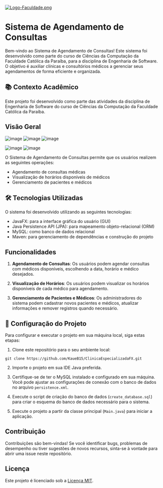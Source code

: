 [![Logo-Faculdade.png](https://i.postimg.cc/4N1rNt4P/Logo-Faculdade.png)](https://postimg.cc/crrDFvnt)
# Sistema de Agendamento de Consultas

Bem-vindo ao Sistema de Agendamento de Consultas! Este sistema foi desenvolvido como parte do curso de Ciências da Computação da Faculdade Católica da Paraíba, para a disciplina de Engenharia de Software. O objetivo é auxiliar clínicas e consultórios médicos a gerenciar seus agendamentos de forma eficiente e organizada.

## 📚 Contexto Acadêmico

Este projeto foi desenvolvido como parte das atividades da disciplina de Engenharia de Software do curso de Ciências da Computação da Faculdade Católica da Paraíba.

## Visão Geral
![image](https://github.com/KaueB15/ClinicaEspecializadaFX/assets/134158119/98f2ca7c-c4e1-482e-ba8b-f1656c4e59a9) ![image](https://github.com/KaueB15/ClinicaEspecializadaFX/assets/134158119/6405d17e-d3af-4ce0-abcc-97bb0a6f1867) ![image](https://github.com/KaueB15/ClinicaEspecializadaFX/assets/134158119/cf283d6a-71a5-4d4a-9206-b79976c86b67)

 ![image](https://github.com/KaueB15/ClinicaEspecializadaFX/assets/134158119/f15f8dde-0631-4d2c-a6bf-23cfebc3b22e) ![image](https://github.com/KaueB15/ClinicaEspecializadaFX/assets/134158119/3804a027-c20a-4f0a-96e0-b0047c31ba9a)






O Sistema de Agendamento de Consultas permite que os usuários realizem as seguintes operações:

- Agendamento de consultas médicas
- Visualização de horários disponíveis de médicos
- Gerenciamento de pacientes e médicos

## 🛠️ Tecnologias Utilizadas

O sistema foi desenvolvido utilizando as seguintes tecnologias:

- JavaFX: para a interface gráfica do usuário (GUI)
- Java Persistence API (JPA): para mapeamento objeto-relacional (ORM)
- MySQL: como banco de dados relacional
- Maven: para gerenciamento de dependências e construção do projeto

## Funcionalidades

1. **Agendamento de Consultas**: Os usuários podem agendar consultas com médicos disponíveis, escolhendo a data, horário e médico desejados.

2. **Visualização de Horários**: Os usuários podem visualizar os horários disponíveis de cada médico para agendamento.

3. **Gerenciamento de Pacientes e Médicos**: Os administradores do sistema podem cadastrar novos pacientes e médicos, atualizar informações e remover registros quando necessário.

## 🚀 Configuração do Projeto

Para configurar e executar o projeto em sua máquina local, siga estas etapas:

1. Clone este repositório para o seu ambiente local:

```
git clone https://github.com/KaueB15/ClinicaEspecializadaFX.git
```

2. Importe o projeto em sua IDE Java preferida.

3. Certifique-se de ter o MySQL instalado e configurado em sua máquina. Você pode ajustar as configurações de conexão com o banco de dados no arquivo `persistence.xml`.

4. Execute o script de criação do banco de dados (`create_database.sql`) para criar o esquema do banco de dados necessário para o sistema.

5. Execute o projeto a partir da classe principal (`Main.java`) para iniciar a aplicação.

## Contribuição

Contribuições são bem-vindas! Se você identificar bugs, problemas de desempenho ou tiver sugestões de novos recursos, sinta-se à vontade para abrir uma issue neste repositório.

## Licença

Este projeto é licenciado sob a [Licença MIT](LICENSE).
